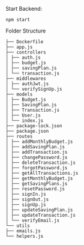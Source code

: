 Start Backend:

```npm start```

Folder Structure
```
├── Dockerfile
├── app.js
├── controllers
│ ├── auth.js
│ ├── budget.js
│ ├── savingPlan.js
│ └── transaction.js
├── middlewares
│ ├── authJwt.js
│ └── verifySignUp.js
├── models
│ ├── Budget.js
│ ├── SavingPlan.js
│ ├── Transaction.js
│ ├── User.js
│ └── index.js
├── package-lock.json
├── package.json
├── routes
│ ├── addMonthlyBudget.js
│ ├── addSavingPlan.js
│ ├── addTransaction.js
│ ├── changePassword.js
│ ├── deleteTransaction.js
│ ├── forgotPassword.js
│ ├── getAllTransactions.js
│ ├── getMonthlyBudget.js
│ ├── getSavingPlans.js
│ ├── resetPassword.js
│ ├── signIn.js
│ ├── signOut.js
│ ├── signUp.js
│ ├── updateSavingPlan.js
│ ├── updateTransaction.js
│ └── verifyEmail.js
└── utils
├── emails.js
└── helpers.js
```
